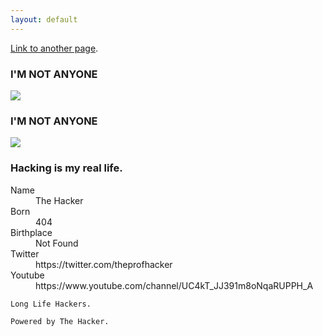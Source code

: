 ```yaml
---
layout: default
---
```



[Link to another page](another-page).


### I'M NOT ANYONE

![](http://www.growth-hackers.net/wp-content/uploads/2017/02/growth-hacking-mindset.jpg)

### I'M NOT ANYONE
![](https://scontent.ftun4-1.fna.fbcdn.net/v/t1.0-9/19554704_1357089234386268_1374391276796990146_n.png?oh=0775b9d3e94d2c1de5efb2e9283081ff&oe=5A69B5D8)


### Hacking is my real life.

<dl>
<dt>Name</dt>
<dd>The Hacker</dd>
<dt>Born</dt>
<dd>404</dd>
<dt>Birthplace</dt>
<dd>Not Found</dd>
<dt>Twitter</dt>
<dd>https://twitter.com/theprofhacker</dd>
<dt>Youtube</dt>
  <dd>https://www.youtube.com/channel/UC4kT_JJ391m8oNqaRUPPH_A</dd>
</dl>

```
Long Life Hackers.
```

```
Powered by The Hacker.
```
